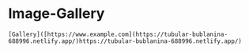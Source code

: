 # Image-Gallery
	[Gallery]([https://www.example.com](https://tubular-bublanina-688996.netlify.app/)https://tubular-bublanina-688996.netlify.app/)
